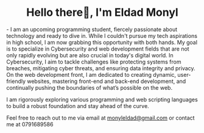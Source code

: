 <h1 align = "center">Hello there👋, I'm Eldad Monyl</h1>
- I am an upcoming programming student, fiercely passionate about technology and ready to dive in. While I couldn't pursue my tech aspirations in high school, I am now grabbing this opportunity with both hands.
My goal is to specialize in Cybersecurity and web development fields that are not only rapidly evolving but are also crucial in today's digital world. In Cybersecurity, I aim to tackle challenges like protecting systems from breaches, mitigating cyber threats, and ensuring data integrity and privacy. On the web development front, I am dedicated to creating dynamic, user-friendly websites, mastering front-end and back-end development, and continually pushing the boundaries of what’s possible on the web.

I am rigorously exploring various programming and web scripting languages to build a robust foundation and stay ahead of the curve.

Feel free to reach out to me via email at monyleldad@gmail.com or contact me at 0791689586
